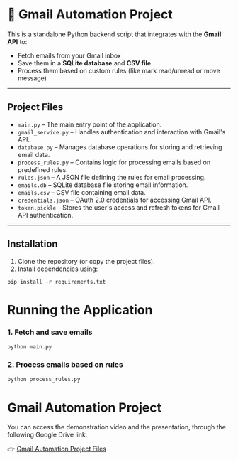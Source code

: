 # 📧 Gmail Automation Project

This is a standalone Python backend script that integrates with the **Gmail API** to:

- Fetch emails from your Gmail inbox  
- Save them in a **SQLite database** and **CSV file**  
- Process them based on custom rules (like mark read/unread or move message)  

---

## Project Files

- `main.py` – The main entry point of the application.  
- `gmail_service.py` – Handles authentication and interaction with Gmail's API.  
- `database.py` – Manages database operations for storing and retrieving email data.  
- `process_rules.py` – Contains logic for processing emails based on predefined rules.  
- `rules.json` – A JSON file defining the rules for email processing.  
- `emails.db` – SQLite database file storing email information.  
- `emails.csv` – CSV file containing email data.  
- `credentials.json` – OAuth 2.0 credentials for accessing Gmail API.  
- `token.pickle` – Stores the user's access and refresh tokens for Gmail API authentication.  

---

## Installation

1. Clone the repository (or copy the project files).  
2. Install dependencies using:

```pip install -r requirements.txt```

# Running the Application

### 1. Fetch and save emails
```python main.py```

### 2. Process emails based on rules
```python process_rules.py```
# Gmail Automation Project

You can access the demonstration video and the presentation, through the following Google Drive link:

👉 [Gmail Automation Project Files](https://drive.google.com/drive/folders/16PKT65asEvmFDfnx8XW5h_lcAtE2mx_d?usp=drive_link)



